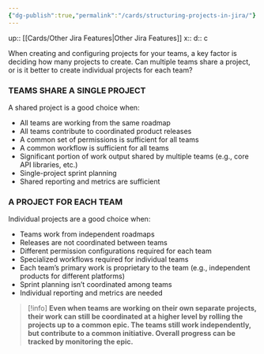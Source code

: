 ```yaml
---
{"dg-publish":true,"permalink":"/cards/structuring-projects-in-jira/"}
---
```


up:: [[Cards/Other Jira Features\|Other Jira Features]] 
x:: 
d:: c

When creating and configuring projects for your teams, a key factor is deciding how many projects to create. Can multiple teams share a project, or is it better to create individual projects for each team?

### TEAMS SHARE A SINGLE PROJECT

A shared project is a good choice when:

-   All teams are working from the same roadmap
-   All teams contribute to coordinated product releases
-   A common set of permissions is sufficient for all teams
-   A common workflow is sufficient for all teams
-   Significant portion of work output shared by multiple teams (e.g., core API libraries, etc.)
-   Single-project sprint planning
-   Shared reporting and metrics are sufficient


### A PROJECT FOR EACH TEAM

 Individual projects are a good choice when:

-   Teams work from independent roadmaps
-   Releases are not coordinated between teams
-   Different permission configurations required for each team
-   Specialized workflows required for individual teams
-   Each team’s primary work is proprietary to the team (e.g., independent products for different platforms)
-   Sprint planning isn’t coordinated among teams
-   Individual reporting and metrics are needed

>[!info]
>**Even when teams are working on their own separate projects, their work can still be coordinated at a higher level by rolling the projects up to a common epic. The teams still work independently, but contribute to a common initiative. Overall progress can be tracked by monitoring the epic.**

